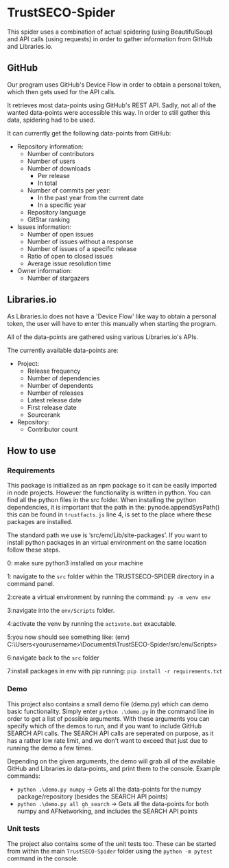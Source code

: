 # TrustSECO-Spider

This spider uses a combination of actual spidering (using BeautifulSoup) and API calls (using requests) in order to gather information from GitHub and Libraries.io.

## GitHub

Our program uses GitHub's Device Flow in order to obtain a personal token, which then gets used for the API calls.

It retrieves most data-points using GitHub's REST API. Sadly, not all of the wanted data-points were accessible this way. In order to still gather this data, spidering had to be used.

It can currently get the following data-points from GitHub:

- Repository information:
  - Number of contributors
  - Number of users
  - Number of downloads
    - Per release
    - In total
  - Number of commits per year:
    - In the past year from the current date
    - In a specific year
  - Repository language
  - GitStar ranking
- Issues information:
  - Number of open issues
  - Number of issues without a response
  - Number of issues of a specific release
  - Ratio of open to closed issues
  - Average issue resolution time
- Owner information:
  - Number of stargazers

## Libraries.io

As Libraries.io does not have a 'Device Flow' like way to obtain a personal token, the user will have to enter this manually when starting the program.

All of the data-points are gathered using various Libraries.io's APIs.

The currently available data-points are:

- Project:
  - Release frequency
  - Number of dependencies
  - Number of dependents
  - Number of releases
  - Latest release date
  - First release date
  - Sourcerank
- Repository:
  - Contributor count

## How to use

### Requirements

This package is initialized as an npm package so it can be easily imported in node projects. However the functionality is written in python. You can find all the python files in the src folder. When installing the python dependencies, it is important that the path in the: pynode.appendSysPath(<path to python dependencies>) this can be found in `trustfacts.js` line 4, is set to the place where these packages are installed.

The standard path we use is ‘src/env/Lib/site-packages’. If you want to install python packages in an virtual environment on the same location follow these steps.

0: make sure python3 installed on your machine

1: navigate to the `src` folder within the TRUSTSECO-SPIDER directory in a command panel.

2:create a virtual environment by running the command: `py -m venv env`

3:navigate into the `env/Scripts` folder.

4:activate the venv by running the `activate.bat` exacutable.

5:you now should see something like: (env) C:\Users\<yourusername>\Documents\TrustSECO-Spider/src/env/Scripts>

6:navigate back to the `src` folder

7:install packages in env with pip running: `pip install -r requirements.txt`

### Demo

This project also contains a small demo file (demo.py) which can demo basic functionality. Simply enter `python .\demo.py` in the command line in order to get a list of possible arguments. With these arguments you can specify which of the demos to run, and if you want to include GitHub SEARCH API calls. The SEARCH API calls are seperated on purpose, as it has a rather low rate limit, and we don't want to exceed that just due to running the demo a few times.

Depending on the given arguments, the demo will grab all of the available GitHub and Libraries.io data-points, and print them to the console.
Example commands:

- `python .\demo.py numpy` -> Gets all the data-points for the numpy package/repository (besides the SEARCH API points)
- `python .\demo.py all gh_search` -> Gets all the data-points for both numpy and AFNetworking, and includes the SEARCH API points

### Unit tests

The project also contains some of the unit tests too. These can be started from within the main `TrustSECO-Spider` folder using the `python -m pytest` command in the console.
